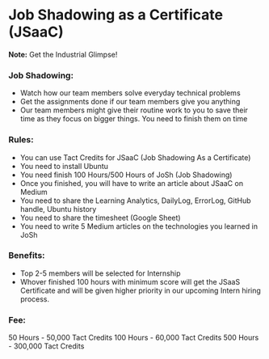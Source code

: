 # Job Shadowing as a Certificate  (JSaaC)

**Note:** Get the Industrial Glimpse!

### Job Shadowing:
- Watch how our team members solve everyday technical problems
- Get the assignments done if our team members give you anything
- Our team members might give their routine work to you to save their time as they focus on bigger things. You need to finish them on time

### Rules:
- You can use Tact Credits for JSaaC (Job Shadowing As a Certificate)
- You need to install Ubuntu
- You need finish 100 Hours/500 Hours of JoSh (Job Shadowing)
- Once you finished, you will have to write an article about JSaaC on Medium
- You need to share the Learning Analytics, DailyLog, ErrorLog, GitHub handle, Ubuntu history
- You need to share the timesheet (Google Sheet)
- You need to write 5 Medium articles on the technologies you learned in JoSh

### Benefits:
- Top 2-5 members will be selected for Internship
- Whover finished 100 hours with minimum score will get the JSaaS Certificate and will be given higher priority in our upcoming Intern hiring process.

### Fee:
50 Hours  - 50,000 Tact Credits
100 Hours - 60,000 Tact Credits
500 Hours - 300,000 Tact Credits
